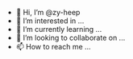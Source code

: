 - 👋 Hi, I’m @zy-heep
- 👀 I’m interested in ...
- 🌱 I’m currently learning ...
- 💞️ I’m looking to collaborate on ...
- 📫 How to reach me ...

<!---
zy-heep/zy-heep is a ✨ special ✨ repository because its `README.md` (this file) appears on your GitHub profile.
You can click the Preview link to take a look at your changes.
--->
